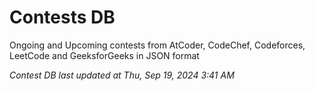 # Contests DB

Ongoing and Upcoming contests from AtCoder, CodeChef, Codeforces, LeetCode and GeeksforGeeks in JSON format

*Contest DB last updated at Thu, Sep 19, 2024 3:41 AM*  
